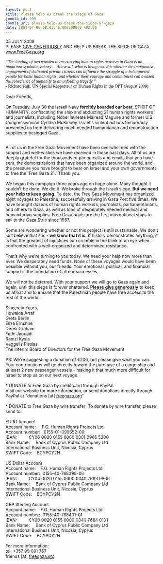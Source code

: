 ```yaml
---
layout: post
title: Please help us break the siege of Gaza
joomla_id: 999
joomla_url: please-help-us-break-the-siege-of-gaza
date: 2009-07-06 08:01:46.000000000 +02:00
---
```

05 JULY 2009<br />PLEASE <a href="http://www.freegaza.org/en/donate" target="_blank">GIVE GENEROUSLY</a> AND HELP US BREAK THE SIEGE OF GAZA<br /><a href="http://www.freegaza.org/" target="_blank">www.FreeGaza.org</a><br /><br /> <em style="font-family: garamond,serif;">“The landing of two wooden boats carrying human rights activists in Gaza is an important symbolic victory ... Above all, what is being tested is whether the imaginative engagement of dedicated private citizens can influence the struggle of a beleaguered people for basic human rights, and whether their courage and commitment can awaken the conscience of humanity to an unfolding tragedy.”</em><br style="font-family: garamond,serif;" /> <span style="font-family: garamond,serif;">- Richard Falk, UN Special Rapporteur on Human Rights in the OPT (August 2008)</span><br /><br />Dear Friends,<br /><br />On Tuesday, July 30 the Israeli Navy <strong>forcibly boarded our boat</strong>, SPIRIT OF HUMANITY, confiscating the ship and abducting 21 human rights workers and journalists, including Nobel laureate Mairead Maguire and former U.S. Congresswoman Cynthia McKinney. Israel's violent actions temporarily prevented us from delivering much needed humanitarian and reconstruction supplies to besieged Gaza. <br />

<br /> All of us in the Free Gaza Movement have been overwhelmed with the support and well-wishes we have received in these past days. All of us are deeply grateful for the thousands of phone calls and emails that you have sent, the demonstrations that have been organized around the world, and the pressure you have brought to bear on Israel and your own governments to free the 'Free Gaza 21.' Thank you. <br /> <br />We began this campaign three years ago on hope alone. Many thought it couldn’t be done. We did it. We broke through the Israeli siege. <strong>But we need your help to keep going.</strong> To date, the Free Gaza Movement has organized eight voyages to Palestine, successfully arriving in Gaza Port five times. We have brought dozens of human rights workers, journalists, parliamentarians, and others to Gaza, as well as tons of desperately needed medical and humanitarian supplies. Free Gaza boats are the first international ships to sail to the Gaza Strip since 1967.<br /> <br />Some are wondering whether or not this project is still sustainable. We don't just believe that it is - <strong>we know that it is.</strong> If history demonstrates anything, it is that the greatest of injustices can crumble in the blink of an eye when confronted with a well-organized and determined resistance. <br /> <br />That’s why we're turning to you today. We need your help now more than ever. We desperately need funds. None of these voyages would have been possible without you, our friends. Your emotional, political, and financial support is the foundation of all our successes. <br /> <br />We will not be deterred. With your support we will go to Gaza again and again, until this siege is forever shattered. <a href="http://www.freegaza.org/en/donate" target="_blank"><strong>Please give generously</strong></a> to keep us afloat and to ensure that the Palestinian people have free access to the rest of the world.<br /> <br />Sincerely Yours,<br />Huwaida Arraf<br />Greta Berlin<br />Eliza Ernshire<br />Derek Graham<br />Fathi Jaouadi<br />Ramzi Kysia<br />Vaggelis Pissias<br />The interim Board of Directors for the Free Gaza Movement<br /><br />PS: We're suggesting a donation of €200, but please give what you can. Your contributions will go directly toward the purchase of a cargo ship and at least 2 new passenger vessels - making it that much more difficult for Israel to stop us on our next voyage. <br /> <br /> * DONATE to Free Gaza by credit card through PayPal:<br /> Visit our website for more information, or send donations directly through PayPal at "donations [at] <a href="../" target="_blank">freegaza.org</a>"<br /> <br /> * DONATE to Free Gaza by wire transfer: To donate by wire transfer, please send to:<br /><br /> EURO Account<br /> Account name:     F.G. Human Rights Projects Ltd<br /> Account number:   0155-01-096552-00<br /> IBAN:          CY06 0020 0155 0000 0001 0965 5200<br /> Bank Name:     Bank of Cyprus Public Company Ltd<br /> International Business Unit, Nicosia, Cyprus<br /> SWIFT Code:    BCYPCY2N<br /><br /> US Dollar Account<br /> Account name:    F.G. Human Rights Projects Ltd<br /> Account number:  0155-40-768398-06<br /> IBAN:          CY04 0020 0155 0000 0040 7683 9806<br /> Bank Name:     Bank of Cyprus Public Company Ltd<br /> International Business Unit, Nicosia, Cyprus<br /> SWIFT Code:    BCYPCY2N<br /><br /> GBP Sterling Account<br /> Account name:    F.G. Human Rights Projects Ltd<br /> Account number:  0155-40-768401-01<br /> IBAN:          CY90 0020 0155 0000 0040 7684 0101<br /> Bank Name:     Bank of Cyprus Public Company Ltd<br /> International Business Unit, Nicosia, Cyprus<br /> SWIFT Code:    BCYPCY2N<br /><br /> For more information:<br /> tel: +357 99 081 767<br /> friends [at] <a href="../" target="_blank">freegaza.org</a><br />
